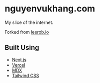 # nguyenvukhang.com

My slice of the internet.

Forked from [leerob.io](https://github.com/leerob/leerob.io.git)

## Built Using

- [Next.js](https://nextjs.org/)
- [Vercel](https://vercel.com)
- [MDX](https://github.com/mdx-js/mdx)
- [Tailwind CSS](https://tailwindcss.com/)
